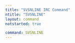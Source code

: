 ```yaml
---
title: "SVSNLINE IRC Command"
ntitle: "SVSNLINE"
layout: command
notstarted: true

command: SVSNLINE
---
```

